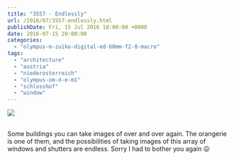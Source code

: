 ```yaml
---
title: "3557 - Endlessly"
url: /2016/07/3557-endlessly.html
publishDate: Fri, 15 Jul 2016 18:00:00 +0000
date: 2016-07-15 20:00:00
categories: 
  - "olympus-m-zuiko-digital-ed-60mm-f2-8-macro"
tags: 
  - "architecture"
  - "austria"
  - "niederosterreich"
  - "olympus-om-d-e-m1"
  - "schlosshof"
  - "window"
---
```

<div class="container">
<div class="center"><a target="_blank" href="https://d25zfm9zpd7gm5.cloudfront.net/1200x1200/2016/20160327_124427_lr.jpg"><img class="webfeedsFeaturedVisual" src="https://d25zfm9zpd7gm5.cloudfront.net/0600x0600/2016/20160327_124427_lr.jpg" /></a></div>
</div>
<br />

Some buildings you can take images of over and over again. The orangerie is one of them, and the possibilities of taking images of this array of windows and shutters are endless. Sorry I had to bother you again 😛
